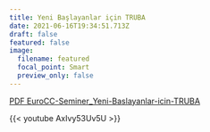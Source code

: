 ```yaml
---
title: Yeni Başlayanlar için TRUBA
date: 2021-06-16T19:34:51.713Z
draft: false
featured: false
image:
  filename: featured
  focal_point: Smart
  preview_only: false
---
```

[PDF EuroCC-Seminer_Yeni-Baslayanlar-icin-TRUBA](/uploads/EuroCC-Seminer_Yeni-Baslayanlar-icin-TRUBA.pdf)


{{< youtube AxIvy53Uv5U >}}
